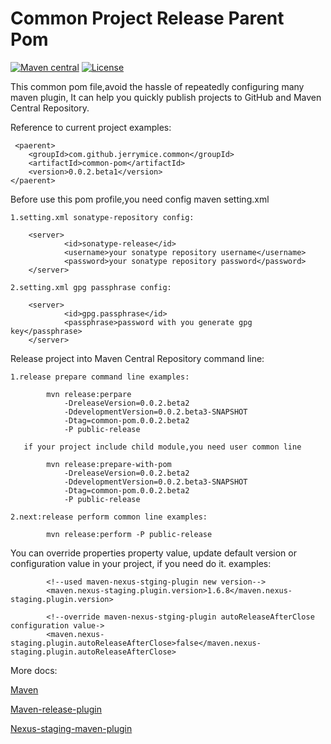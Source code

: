 Common Project Release Parent Pom
=====================================
[![Maven central](https://maven-badges.herokuapp.com/maven-central/com.github.jerrymice/common/badge.svg)](https://maven-badges.herokuapp.com/maven-central/com.github.jerrymice.common/common-pom)
[![License](http://img.shields.io/:license-apache-brightgreen.svg)](http://www.apache.org/licenses/LICENSE-2.0.html)

This common pom file,avoid the hassle of repeatedly configuring many maven plugin,
It can help you quickly publish projects to GitHub and Maven Central Repository.

Reference to current project examples:

	 <paerent>
		<groupId>com.github.jerrymice.common</groupId>
		<artifactId>common-pom</artifactId>
		<version>0.0.2.beta1</version>
	</paerent>

Before use this pom profile,you need config maven setting.xml

    1.setting.xml sonatype-repository config:

        <server>
                <id>sonatype-release</id>
                <username>your sonatype repository username</username>
                <password>your sonatype repository password</password>
        </server>

    2.setting.xml gpg passphrase config:

        <server>
                <id>gpg.passphrase</id>
                <passphrase>password with you generate gpg key</passphrase>
        </server>

Release project into Maven Central Repository command line:

	1.release prepare command line examples:

			mvn release:perpare
				-DreleaseVersion=0.0.2.beta2
				-DdevelopmentVersion=0.0.2.beta3-SNAPSHOT
				-Dtag=common-pom.0.0.2.beta2
				-P public-release

	   if your project include child module,you need user common line

			mvn release:prepare-with-pom
				-DreleaseVersion=0.0.2.beta2
				-DdevelopmentVersion=0.0.2.beta3-SNAPSHOT
				-Dtag=common-pom.0.0.2.beta2
				-P public-release

	2.next:release perform common line examples:

			mvn release:perform -P public-release

You can override properties property value, update default version or configuration value in your project, if you need do it.
   	 examples:

			<!--used maven-nexus-stging-plugin new version-->
			<maven.nexus-staging.plugin.version>1.6.8</maven.nexus-staging.plugin.version>

			<!--override maven-nexus-stging-plugin autoReleaseAfterClose configuration value->
			<maven.nexus-staging.plugin.autoReleaseAfterClose>false</maven.nexus-staging.plugin.autoReleaseAfterClose>
More docs:

   [Maven](http://maven.apache.org/users/index.html)

   [Maven-release-plugin](http://maven.apache.org/maven-release/maven-release-plugin)

   [Nexus-staging-maven-plugin](http://#)

